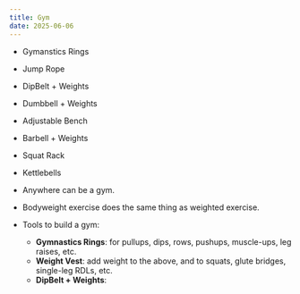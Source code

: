 ```yaml
---
title: Gym
date: 2025-06-06
---
```

- Gymanstics Rings
- Jump Rope
- DipBelt + Weights
- Dumbbell + Weights
- Adjustable Bench
- Barbell + Weights
- Squat Rack
- Kettlebells




- Anywhere can be a gym.
- Bodyweight exercise does the same thing as weighted exercise.
- Tools to build a gym:
	- **Gymnastics Rings**: for pullups, dips, rows, pushups, muscle-ups, leg raises, etc.
	- **Weight Vest**: add weight to the above, and to squats, glute bridges, single-leg RDLs, etc.
	- **DipBelt + Weights**: 